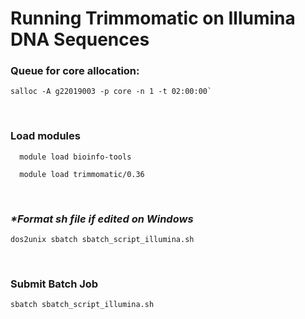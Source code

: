 # Running Trimmomatic on Illumina DNA Sequences

### Queue for core allocation:

```
salloc -A g22019003 -p core -n 1 -t 02:00:00`
```

<br>

### Load modules

```
  module load bioinfo-tools 
 
  module load trimmomatic/0.36 
  ```

<br>

### _*Format sh file if edited on Windows_

```
dos2unix sbatch sbatch_script_illumina.sh
```

<br>

### Submit Batch Job

```
sbatch sbatch_script_illumina.sh
```
